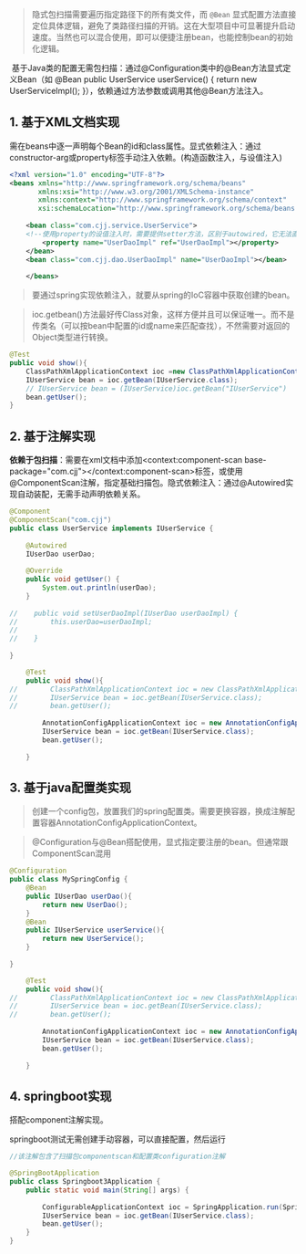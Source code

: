 >隐式包扫描需要遍历指定路径下的所有类文件，而 `@Bean` 显式配置方法直接定位具体逻辑，避免了类路径扫描的开销。这在大型项目中可显著提升启动速度。当然也可以混合使用，即可以便捷注册bean，也能控制bean的初始化逻辑。

​​
​​基于Java类的配置​​
​​无需包扫描​​：通过@Configuration类中的@Bean方法显式定义Bean（如 @Bean public UserService userService() { return new UserServiceImpl(); }），依赖通过方法参数或调用其他@Bean方法注入。
​​


## 1. 基于XML文档实现

需在beans中逐一声明每个Bean的id和class属性。显式依赖注入​​：通过constructor-arg或property标签手动注入依赖。(构造函数注入，与设值注入)


```xml
<?xml version="1.0" encoding="UTF-8"?>  
<beans xmlns="http://www.springframework.org/schema/beans"  
       xmlns:xsi="http://www.w3.org/2001/XMLSchema-instance"  
       xmlns:context="http://www.springframework.org/schema/context"  
       xsi:schemaLocation="http://www.springframework.org/schema/beans http://www.springframework.org/schema/beans/spring-beans.xsd http://www.springframework.org/schema/context https://www.springframework.org/schema/context/spring-context.xsd">  
  
    <bean class="com.cjj.service.UserService">  
    <!--使用property的设值注入时，需要提供setter方法，区别于autowired，它无法直接注入字段。-->
        <property name="UserDaoImpl" ref="UserDaoImpl"></property>  
    </bean>  
    <bean class="com.cjj.dao.UserDaoImpl" name="UserDaoImpl"></bean>   
    
    </beans>
```


>要通过spring实现依赖注入，就要从spring的IoC容器中获取创建的bean。

>ioc.getbean()方法最好传Class对象，这样方便并且可以保证唯一。而不是传类名（可以按bean中配置的id或name来匹配查找），不然需要对返回的Object类型进行转换。
```java
@Test  
public void show(){  
    ClassPathXmlApplicationContext ioc =new ClassPathXmlApplicationContext("spring.xml");  
    IUserService bean = ioc.getBean(IUserService.class);  
    // IUserService bean = (IUserService)ioc.getBean("IUserService")
    bean.getUser();  
}
```


## 2. 基于注解实现

**依赖于包扫描​**​：需要在xml文档中添加<context:component-scan base-package="com.cjj"></context:component-scan>标签，或使用@ComponentScan注解，指定基础扫描包。隐式依赖注入​​：通过@Autowired实现自动装配，无需手动声明依赖关系。



```java
@Component  
@ComponentScan("com.cjj")  
public class UserService implements IUserService {  
  
    @Autowired  
    IUserDao userDao;  
  
    @Override  
    public void getUser() {  
        System.out.println(userDao);  
    }  
  
//    public void setUserDaoImpl(IUserDao userDaoImpl) {  
//        this.userDao=userDaoImpl;  
//  
//    }  
  
}

    @Test  
    public void show(){  
//        ClassPathXmlApplicationContext ioc = new ClassPathXmlApplicationContext("spring1.xml");  
//        IUserService bean = ioc.getBean(IUserService.class);  
//        bean.getUser();  
  
        AnnotationConfigApplicationContext ioc = new AnnotationConfigApplicationContext(UserService.class);  
        IUserService bean = ioc.getBean(IUserService.class);  
        bean.getUser();  
  
    }
```







## 3. 基于java配置类实现
>创建一个config包，放置我们的spring配置类。需要更换容器，换成注解配置容器AnnotationConfigApplicationContext。


>@Configuration与@Bean搭配使用，显式指定要注册的bean。但通常跟ComponentScan混用

```java
@Configuration  
public class MySpringConfig {  
    @Bean  
    public IUserDao userDao(){  
        return new UserDao();  
    }  
    @Bean  
    public IUserService userService(){  
        return new UserService();  
    }  
  
}
```

```java
    @Test  
    public void show(){  
//        ClassPathXmlApplicationContext ioc = new ClassPathXmlApplicationContext("spring1.xml");  
//        IUserService bean = ioc.getBean(IUserService.class);  
//        bean.getUser();  
  
        AnnotationConfigApplicationContext ioc = new AnnotationConfigApplicationContext(MySpringConfig.class);  
        IUserService bean = ioc.getBean(IUserService.class);  
        bean.getUser();  
  
    }
```


## 4. springboot实现

搭配component注解实现。

springboot测试无需创建手动容器，可以直接配置，然后运行
```java
//该注解包含了扫描包componentscan和配置类configuration注解

@SpringBootApplication  
public class Springboot3Application {  
    public static void main(String[] args) {  
  
        ConfigurableApplicationContext ioc = SpringApplication.run(Springboot3Application.class, args);  
        IUserService bean = ioc.getBean(IUserService.class);  
        bean.getUser();  
    }  
}
```
